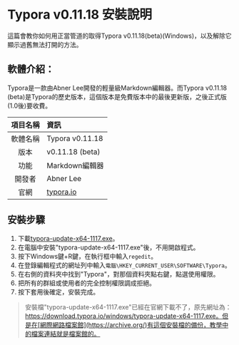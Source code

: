 # Typora v0.11.18 安裝說明
這篇會教你如何用正當管道的取得Typora v0.11.18(beta)(Windows)，以及解除它顯示過舊無法打開的方法。

## 軟體介紹：
Typora是一款由Abner Lee開發的輕量級Markdown編輯器。而Typora v0.11.18 (beta)是Typora的歷史版本，這個版本是免費版本中的最後更新版，之後正式版(1.0後)要收費。

項目名稱 | 資訊
:-----: | :-----
軟體名稱 | Typora v0.11.18
版本 | v0.11.18 (beta)
功能 | Markdown編輯器
開發者 | Abner Lee
官網 | [typora.io](https://typora.io/)


## 安裝步驟
1. 下載[typora-update-x64-1117.exe](https://web.archive.org/web/20220518163405/https://download.typora.io/windows/typora-update-x64-1117.exe)。
2. 在電腦中安裝"typora-update-x64-1117.exe"後，不用開啟程式。
3. 按下Windows鍵+R鍵，在執行框中輸入`regedit`。
4. 在登錄編輯程式的網址列中輸入`電腦\HKEY_CURRENT_USER\SOFTWARE\Typora`。
5. 在右側的資料夾中找到"Typora"，對那個資料夾點右鍵，點選使用權限。
6. 把所有的群組或使用者的完全控制權限調成拒絕。
7. 按下套用後確定，安裝完成。

> 安裝檔"typora-update-x64-1117.exe"已經在官網下載不了，原先網址為：https://download.typora.io/windows/typora-update-x64-1117.exe。但是在[網際網路檔案館](https://archive.org/)有這個安裝檔的備份，教學中的檔案連結就是檔案館的。
